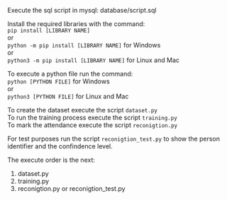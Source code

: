 Execute the sql script in mysql: database/script.sql

Install the required libraries with the command:  
  ```pip install [LIBRARY NAME]```  
  or  
  ```python -m pip install [LIBRARY NAME]``` for Windows  
  or  
  ```python3 -m pip install [LIBRARY NAME]``` for Linux and Mac  

To execute a python file run the command:  
  ```python [PYTHON FILE]``` for Windows  
  or  
  ```python3 [PYTHON FILE]``` for Linux and Mac

To create the dataset execute the script ```dataset.py```  
To run the training process execute the script ```training.py```  
To mark the attendance execute the script ```reconigtion.py```  

For test purposes run the script ```reconigtion_test.py``` to show the person identifier and the confindence level.

The execute order is the next:
  1) dataset.py
  2) training.py
  3) reconigtion.py or reconigtion_test.py